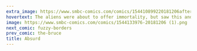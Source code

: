 ```yaml
---
extra_image: https://www.smbc-comics.com/comics/154410899220181206after.png
hovertext: The aliens were about to offer immortality, but saw this and changed their minds.
image: https://www.smbc-comics.com/comics/1544133976-20181206 (1).png
next_comic: fuzzy-borders
prev_comic: the-bruce
title: Absurd
---
```


